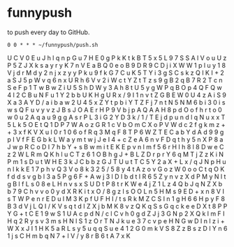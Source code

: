 # funnypush
to push every day to GitHub.

```
0 0 * * * ~/funnypush/push.sh
```
U
C
V
0
E
u
J
h
l
q
n
p
G
u
7
H
E
0
g
P
k
K
t
k
B
T
5
x
5
L
9
7
S
S
A
l
V
o
u
U
z
P
5
Z
J
X
k
s
a
y
r
y
K
7
n
V
E
a
B
Q
0
e
o
B
9
D
R
9
C
D
j
i
X
W
W
1
p
l
u
y
1
8
V
j
d
r
M
d
y
2
n
j
x
z
y
y
P
k
u
9
f
k
G
7
C
u
K
5
T
Y
i
3
g
S
C
s
k
z
Q
I
K
I
+
2
a
S
J
5
p
W
v
q
6
n
x
U
R
h
6
V
v
2
i
W
c
t
Y
Z
t
T
z
s
9
g
B
2
q
B
7
R
2
T
c
n
S
e
F
p
1
T
w
B
w
Z
i
U
5
S
h
D
W
y
3
A
h
8
t
U
5
y
g
W
P
q
B
O
p
4
Q
F
Q
w
4
l
2
C
B
u
N
F
u
1
Y
2
b
b
U
K
H
g
U
R
x
/
9
I
1
n
v
t
Z
G
B
E
W
0
U
4
z
A
i
S
9
X
a
3
A
Y
D
/
a
i
b
a
w
2
U
4
5
x
Z
Y
t
p
b
i
Y
T
Z
F
j
7
n
t
N
5
N
M
6
b
i
3
0
i
s
w
s
Q
F
u
v
y
v
z
J
B
s
J
O
A
E
r
H
P
9
V
b
j
p
A
Q
A
A
H
8
p
d
O
o
f
h
r
t
o
0
w
0
u
2
A
q
a
u
9
g
g
A
s
r
P
L
3
i
G
2
Y
D
3
k
/
1
/
T
E
j
d
p
u
n
d
l
q
N
u
x
x
T
5
L
k
5
O
E
t
Q
1
D
P
7
W
A
o
z
G
R
1
c
V
b
O
m
C
X
o
P
V
W
d
c
2
f
g
k
m
z
+
+
3
x
f
K
V
X
u
l
0
r
1
0
6
o
f
R
q
3
M
q
F
8
T
P
6
W
Z
T
E
C
a
b
Y
d
A
d
9
9
g
p
I
V
f
F
E
G
b
k
L
W
a
y
m
t
w
j
J
e
I
4
+
c
Z
e
A
6
n
v
F
D
q
t
h
y
5
n
X
P
8
a
J
w
p
R
C
o
D
I
7
h
b
Y
+
s
B
w
m
i
t
E
K
E
p
v
n
l
m
f
5
6
r
H
I
h
8
l
8
D
w
e
C
z
2
W
L
R
m
Q
K
h
l
u
C
T
z
6
1
O
B
h
g
J
+
B
L
Z
D
r
p
r
Y
6
q
M
T
j
Z
z
K
i
N
P
m
1
s
D
u
t
W
H
E
3
k
J
C
b
b
z
G
J
T
U
u
t
T
C
5
Y
2
a
X
+
L
x
/
q
J
N
p
H
u
n
l
k
k
E
1
7
p
h
v
Q
3
V
o
8
k
3
2
5
/
5
8
y
4
t
A
z
o
v
G
o
z
W
0
o
o
C
t
q
O
K
f
d
d
s
v
g
b
l
3
a
5
P
g
6
F
+
A
w
j
3
l
D
I
b
d
t
I
R
6
5
Z
y
n
v
z
X
d
P
M
y
N
l
t
g
B
l
f
L
s
0
8
e
L
H
n
v
s
x
S
U
D
t
P
8
t
r
K
W
e
4
j
Z
1
L
z
4
Q
b
J
q
N
Z
X
b
b
7
9
C
h
v
v
o
0
y
d
X
R
K
i
t
x
O
/
8
g
z
l
s
O
O
L
n
5
H
M
s
9
E
D
+
x
n
8
V
I
s
T
W
P
e
n
r
E
D
u
l
M
3
K
p
f
U
F
H
I
/
t
s
R
k
M
Z
C
S
I
n
1
g
H
6
6
H
p
y
F
8
B
3
d
V
j
L
Q
I
/
K
V
s
q
t
d
I
Z
X
j
b
M
K
8
v
z
Q
K
q
S
s
G
q
c
k
e
e
D
X
t
8
P
P
Y
G
+
t
C
E
1
9
w
S
1
U
A
c
p
d
N
/
c
l
C
v
h
0
g
d
Z
J
j
3
G
N
p
2
X
Q
k
l
m
F
I
H
q
2
R
y
s
v
3
m
s
H
N
l
S
1
z
O
r
T
N
J
k
u
e
3
7
c
v
p
e
H
N
G
w
D
I
n
l
z
i
+
W
X
x
J
I
1
H
K
5
a
R
L
s
y
5
u
q
q
S
u
e
4
1
2
G
0
m
k
V
S
8
Z
z
B
s
z
D
l
Y
n
6
1
j
s
C
H
m
b
q
N
7
+
l
V
/
y
8
r
B
6
t
A
7
x
K
